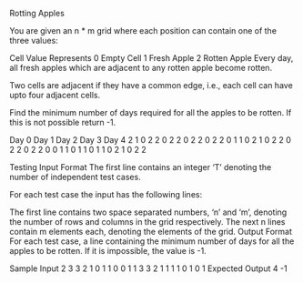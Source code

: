 Rotting Apples


You are given an n * m grid where each position can contain one of the three values:

Cell Value	Represents
0	Empty Cell
1	Fresh Apple
2	Rotten Apple
Every day, all fresh apples which are adjacent to any rotten apple become rotten.

Two cells are adjacent if they have a common edge, i.e., each cell can have upto four adjacent cells.

Find the minimum number of days required for all the apples to be rotten. If this is not possible return -1.

Day 0    Day 1     Day 2    Day 3    Day 4
2 1 0    2 2 0     2 2 0    2 2 0    2 2 0
1 1 0    2 1 0     2 2 0    2 2 0    2 2 0
0 1 1    0 1 1     0 1 1    0 2 1    0 2 2

Testing
Input Format
The first line contains an integer ‘T’ denoting the number of independent test cases.

For each test case the input has the following lines:

The first line contains two space separated numbers, ‘n’ and ‘m’, denoting the number of rows and columns in the grid respectively.
The next n lines contain m elements each, denoting the elements of the grid.
Output Format
For each test case, a line containing the minimum number of days for all the apples to be rotten.
If it is impossible, the value is -1.

Sample Input
2
3 3
2 1 0
1 1 0
0 1 1
3 3
2 1 1
1 1 0
1 0 1
Expected Output
4
-1